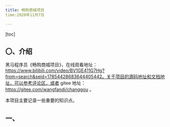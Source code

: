 ```yaml
---
title: 畅购商城项目
time:2020年11月7日

---
```


[toc]

## 〇、介绍

黑马程序员《畅购商城项目》，在线观看地址：https://www.bilibili.com/video/BV1GE411G7Hg?from=search&seid=17854428683644405442。关于项目的源码地址和文档地址，可以参考评论区，或者 gitee 地址：https://gitee.com/wangfandi/changgou 。

本项目主要记录一些重要的知识点。

## 一、

